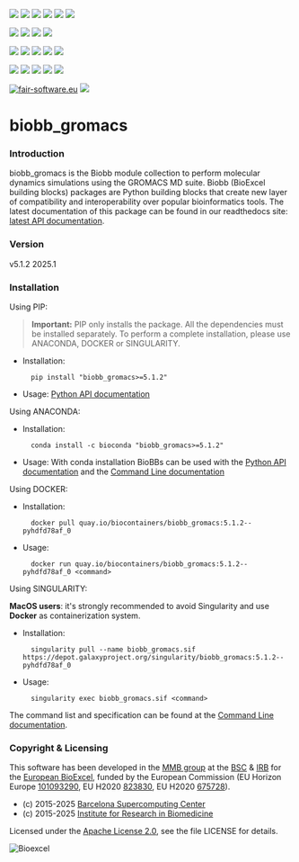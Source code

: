 [![](https://img.shields.io/github/v/tag/bioexcel/biobb_gromacs?label=Version)](https://GitHub.com/bioexcel/biobb_gromacs/tags/)
[![](https://img.shields.io/pypi/v/biobb-gromacs.svg?label=Pypi)](https://pypi.python.org/pypi/biobb-gromacs/)
[![](https://img.shields.io/conda/vn/bioconda/biobb_gromacs?label=Conda)](https://anaconda.org/bioconda/biobb_gromacs)
[![](https://img.shields.io/conda/dn/bioconda/biobb_gromacs?label=Conda%20Downloads)](https://anaconda.org/bioconda/biobb_gromacs)
[![](https://img.shields.io/badge/Docker-Quay.io-blue)](https://quay.io/repository/biocontainers/biobb_gromacs?tab=tags)
[![](https://img.shields.io/badge/Singularity-GalaxyProject-blue)](https://depot.galaxyproject.org/singularity/biobb_gromacs:5.1.2--pyhdfd78af_0)

[![](https://img.shields.io/badge/OS-Unix%20%7C%20MacOS-blue)](https://github.com/bioexcel/biobb_gromacs)
[![](https://img.shields.io/pypi/pyversions/biobb-gromacs.svg?label=Python%20Versions)](https://pypi.org/project/biobb-gromacs/)
[![](https://img.shields.io/badge/License-Apache%202.0-blue.svg)](https://opensource.org/licenses/Apache-2.0)
[![](https://img.shields.io/badge/Open%20Source%3f-Yes!-blue)](https://github.com/bioexcel/biobb_gromacs)

[![](https://readthedocs.org/projects/biobb-gromacs/badge/?version=latest&label=Docs)](https://biobb-gromacs.readthedocs.io/en/latest/?badge=latest)
[![](https://img.shields.io/website?down_message=Offline&label=Biobb%20Website&up_message=Online&url=https%3A%2F%2Fmmb.irbbarcelona.org%2Fbiobb%2F)](https://mmb.irbbarcelona.org/biobb/)
[![](https://img.shields.io/badge/Youtube-tutorials-blue?logo=youtube&logoColor=red)](https://www.youtube.com/@BioExcelCoE/search?query=biobb)
[![](https://zenodo.org/badge/DOI/10.1038/s41597-019-0177-4.svg)](https://doi.org/10.1038/s41597-019-0177-4)
[![](https://img.shields.io/endpoint?color=brightgreen&url=https%3A%2F%2Fapi.juleskreuer.eu%2Fcitation-badge.php%3Fshield%26doi%3D10.1038%2Fs41597-019-0177-4)](https://www.nature.com/articles/s41597-019-0177-4#citeas)

[![](https://docs.bioexcel.eu/biobb_gromacs/junit/testsbadge.svg)](https://docs.bioexcel.eu/biobb_gromacs/junit/report.html)
[![](https://docs.bioexcel.eu/biobb_gromacs/coverage/coveragebadge.svg)](https://docs.bioexcel.eu/biobb_gromacs/coverage/)
[![](https://docs.bioexcel.eu/biobb_gromacs/flake8/flake8badge.svg)](https://docs.bioexcel.eu/biobb_gromacs/flake8/)
[![](https://img.shields.io/github/last-commit/bioexcel/biobb_gromacs?label=Last%20Commit)](https://github.com/bioexcel/biobb_gromacs/commits/master)
[![](https://img.shields.io/github/issues/bioexcel/biobb_gromacs.svg?color=brightgreen&label=Issues)](https://GitHub.com/bioexcel/biobb_gromacs/issues/)

[![fair-software.eu](https://img.shields.io/badge/fair--software.eu-%E2%97%8F%20%20%E2%97%8F%20%20%E2%97%8F%20%20%E2%97%8F%20%20%E2%97%8F-green)](https://fair-software.eu)
[![](https://www.bestpractices.dev/projects/8847/badge)](https://www.bestpractices.dev/projects/8847)

[](https://bestpractices.coreinfrastructure.org/projects/8847/badge)

[//]: # (The previous line invisible link is for compatibility with the howfairis script https://github.com/fair-software/howfairis-github-action/tree/main wich uses the old bestpractices URL)



# biobb_gromacs

### Introduction
biobb_gromacs is the Biobb module collection to perform molecular dynamics simulations using the GROMACS MD suite.
Biobb (BioExcel building blocks) packages are Python building blocks that
create new layer of compatibility and interoperability over popular
bioinformatics tools.
The latest documentation of this package can be found in our readthedocs site:
[latest API documentation](http://biobb-gromacs.readthedocs.io/en/latest/).

### Version
v5.1.2 2025.1

### Installation
Using PIP:

> **Important:** PIP only installs the package. All the dependencies must be installed separately. To perform a complete installation, please use ANACONDA, DOCKER or SINGULARITY.

* Installation:


        pip install "biobb_gromacs>=5.1.2"


* Usage: [Python API documentation](https://biobb-gromacs.readthedocs.io/en/latest/modules.html)

Using ANACONDA:

* Installation:


        conda install -c bioconda "biobb_gromacs>=5.1.2"


* Usage: With conda installation BioBBs can be used with the [Python API documentation](https://biobb-gromacs.readthedocs.io/en/latest/modules.html) and the [Command Line documentation](https://biobb-gromacs.readthedocs.io/en/latest/command_line.html)

Using DOCKER:

* Installation:


        docker pull quay.io/biocontainers/biobb_gromacs:5.1.2--pyhdfd78af_0


* Usage:


        docker run quay.io/biocontainers/biobb_gromacs:5.1.2--pyhdfd78af_0 <command>


Using SINGULARITY:

**MacOS users**: it's strongly recommended to avoid Singularity and use **Docker** as containerization system.

* Installation:


        singularity pull --name biobb_gromacs.sif https://depot.galaxyproject.org/singularity/biobb_gromacs:5.1.2--pyhdfd78af_0


* Usage:


        singularity exec biobb_gromacs.sif <command>


The command list and specification can be found at the [Command Line documentation](https://biobb-gromacs.readthedocs.io/en/latest/command_line.html).


### Copyright & Licensing
This software has been developed in the [MMB group](http://mmb.irbbarcelona.org) at the [BSC](http://www.bsc.es/) & [IRB](https://www.irbbarcelona.org/) for the [European BioExcel](http://bioexcel.eu/), funded by the European Commission (EU Horizon Europe [101093290](https://cordis.europa.eu/project/id/101093290), EU H2020 [823830](http://cordis.europa.eu/projects/823830), EU H2020 [675728](http://cordis.europa.eu/projects/675728)).

* (c) 2015-2025 [Barcelona Supercomputing Center](https://www.bsc.es/)
* (c) 2015-2025 [Institute for Research in Biomedicine](https://www.irbbarcelona.org/)

Licensed under the
[Apache License 2.0](https://www.apache.org/licenses/LICENSE-2.0), see the file LICENSE for details.

![](https://bioexcel.eu/wp-content/uploads/2019/04/Bioexcell_logo_1080px_transp.png "Bioexcel")
